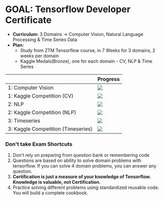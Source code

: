 # GOAL: Tensorflow Developer Certificate

- **Curriculum:** 3 Domains -> Computer Vision, Natural Language Processing & Time Series Data
- **Plan:**
    - Study from ZTM Tensorflow course, in 7 Weeks for 3 domains, 2 weeks per domain
    - Kaggle Medals(Bronze), one for each domain - CV, NLP & Time Series

|            | Progress       |
| ----------- | ------------------ |
1: Computer Vision                  | ![](https://geps.dev/progress/0) |
1: Kaggle Competition (CV)          | ![](https://geps.dev/progress/0) |
2: NLP                              | ![](https://geps.dev/progress/0) | 
2: Kaggle Competition (NLP)         | ![](https://geps.dev/progress/0) | 
3: Timeseries                       | ![](https://geps.dev/progress/0) | 
3: Kaggle Competition (Timeseries)  | ![](https://geps.dev/progress/0) | 

### Don't take Exam Shortcuts
1. Don't rely on preparing from question bank or remembering code 
2. Questions are based on ability to solve domain problems with tensorflow. If you can solve 4 domain problems, you can answer any question.
3. **Certification is just a measure of your knowledge of Tensorflow. Knowledge is valuable, not Certification.**
4. Practice solving different problems using standardized reusable code. You will build a complete cookbook.